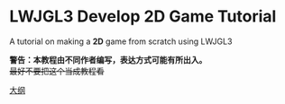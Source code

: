 # LWJGL3 Develop 2D Game Tutorial

A tutorial on making a **2D** game from scratch using LWJGL3

**警告：本教程由不同作者编写，表达方式可能有所出入。**  
~~最好不要把这个当成教程看~~

[大纲](SUMMARY.md)
